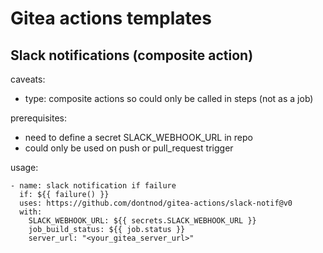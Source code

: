 # Gitea actions templates
## Slack notifications (composite action)
caveats: 
- type: composite actions so could only be called in steps (not as a job)


prerequisites:
- need to define a secret SLACK_WEBHOOK_URL in repo
- could only be used on push or pull_request trigger

usage: 
```
- name: slack notification if failure
  if: ${{ failure() }}
  uses: https://github.com/dontnod/gitea-actions/slack-notif@v0
  with:
    SLACK_WEBHOOK_URL: ${{ secrets.SLACK_WEBHOOK_URL }}
    job_build_status: ${{ job.status }}
    server_url: "<your_gitea_server_url>"
```
